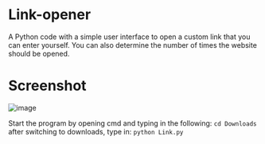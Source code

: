 # Link-opener
A Python code with a simple user interface to open a custom link that you can enter yourself. You can also determine the number of times the website should be opened.

# Screenshot
![image](https://github.com/Chirooon/Link-opener/assets/155199793/93ac2d35-5c51-4849-ac73-bfb3920ec70e)

 Start the program by opening cmd and typing in the following: `cd Downloads` after switching to downloads, type in: `python Link.py`
